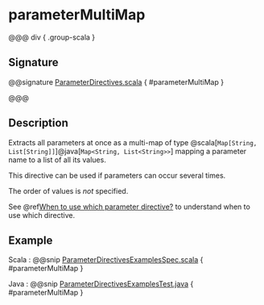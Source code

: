 # parameterMultiMap

@@@ div { .group-scala }

## Signature

@@signature [ParameterDirectives.scala](/akka-http/src/main/scala/akka/http/scaladsl/server/directives/ParameterDirectives.scala) { #parameterMultiMap }

@@@

## Description

Extracts all parameters at once as a multi-map of type @scala[`Map[String, List[String]]`]@java[`Map<String, List<String>>`] mapping
a parameter name to a list of all its values.

This directive can be used if parameters can occur several times.

The order of values is *not* specified.

See @ref[When to use which parameter directive?](index.md#which-parameter-directive) to understand when to use which directive.

## Example

Scala
:  @@snip [ParameterDirectivesExamplesSpec.scala]($test$/scala/docs/http/scaladsl/server/directives/ParameterDirectivesExamplesSpec.scala) { #parameterMultiMap }

Java
:  @@snip [ParameterDirectivesExamplesTest.java]($test$/java/docs/http/javadsl/server/directives/ParameterDirectivesExamplesTest.java) { #parameterMultiMap }
